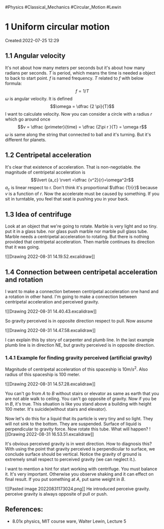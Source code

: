 
#Physics
#Classical_Mechanics
#Circular_Motion
#Lewin

# 1 Uniform circular motion
Created:2022-07-25 12:29

##  1.1 Angular velocity
It's not about how many meters per seconds but it's about how many radians per seconds.  $T$ is period, which means the time is needed a object to back to start point. $f$ is named frequency. $T$ related to $f$ with below formula:
$$ f = 1/T$$
$\omega$ is angular velocity. It is defined $$\omega = \dfrac {2 \pi}{T}$$I want to calculate velocity. Now you can consider a circle with a radius $r$ which go around once ‌
$$v = \dfrac {primeter}{time} = \dfrac {2\pi r }{T} = \omega r$$
$\omega$ is same along the string that connected to ball and it's turning. But it's different for planets.

## 1.2 Centripetal acceleration
It's clear that existence of acceleration. That is non-negotiable. the magnitude of centripetal acceleration is 
$$\lvert {a_c} \rvert =\dfrac {v^2}{r}=\omega^2r$$
$a_c$ is linear respect to r.  Don't think it's proportional $\dfrac {1}{r}$ because $v$ is a function of $r$. Now the accelerate must be caused by something. If you sit in turntable, you feel that seat is pushing you in your back.


## 1.3 Idea of centrifuge
Look at an object that we're going to rotate. Marble is very light and so tiny. put it in a glass tube. nor glass push marble nor marble pull glass tube. Marble needs a centripetal acceleration to rotating. But there is nothing provided that centripetal acceleration. Then marble continues its direction that it was going.

![[Drawing 2022-08-31 14.19.52.excalidraw]]

## 1.4 Connection between centripetal acceleration and rotation
I want to make a connection between centripetal acceleration one hand and a rotation in other hand. I'm going to make a connection between centripetal acceleration and perceived gravity.

![[Drawing 2022-08-31 14.40.43.excalidraw]]

So gravity perceived is in opposite direction respect to pull. Now assume

![[Drawing 2022-08-31 14.47.58.excalidraw]]

I can explain this by story of carpenter and plumb line. In the last example plumb line is in direction NE, but gravity perceived is in opposite direction.

### 1.4.1 Example for finding gravity perceived (artificial gravity)
Magnitude of centripetal acceleration of  this spaceship is $10 m/s^{2}$. Also radius of this spaceship is $100$ meter.

![[Drawing 2022-08-31 14.57.28.excalidraw]]

You can't go from $A$ to $B$ without stairs or elevator as same as earth that you are not able walk to ceiling.  You can't go opposite of gravity. Now if you be in $B$, it's true. This situation is like you stand above a building with height $100$ meter. It's suicide(without stairs and elevator).

Now let's do this for a liquid that its particle is very tiny and so light. They will not sink to the bottom. They are suspended. Surface of liquid is perpendicular to gravity force. Now rotate this tube. What will happen? 
![[Drawing 2022-08-31 16.53.51.excalidraw]]

It's obvious perceived gravity is in west direction. How to diagnosis this? With using the point that gravity perceived is perpendicular to surface, we conclude surface should be vertical. Notice the gravity of ground is extremely small respect to perceived gravity (we can neglect it.). 

I want to mention a hint for start working with centrifuge. You must balance  it. It's very important. Otherwise you observe shaking and it can effect on final result. If you put something  at $A$, put same weight in $B$. 

![[Pasted image 20220831173024.png]]
He introduced perceive gravity. perceive gravity is always opposite of pull or push.


## References:
-  8.01x physics, MIT course ware, Walter Lewin, Lecture 5

